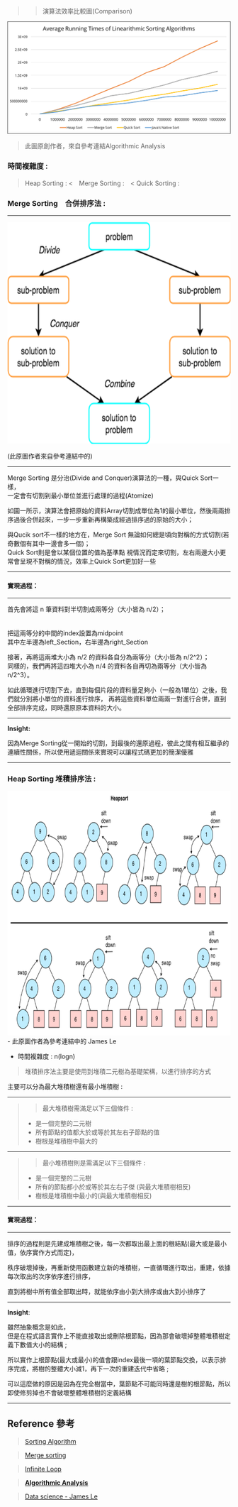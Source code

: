 
>>演算法效率比較圖(Comparison)

<img src='https://github.com/Wei-Tsung/Core-Concepts-Visualization/blob/master/%E4%BD%9C%E6%A5%AD%E4%BA%8C%20%E6%BC%94%E7%AE%97%E6%B3%95%E6%95%88%E7%8E%87%E6%AF%94%E8%BC%83%E5%9C%96.png'>

> 此圖原創作者，來自參考連結Algorithmic Analysis

### 時間複雜度 :
> Heap Sorting : <　Merge Sorting :　< Quick Sorting : 


### Merge Sorting　合併排序法 :
---

<img src='https://github.com/Wei-Tsung/Core-Concepts-Visualization/blob/master/%E5%88%86%E6%B2%BB%E6%B3%95.png' width=650 height=500>

(此原圖作者來自參考連結中的)

---

Merge Sorting 是分治(Divide and Conquer)演算法的一種，與Quick Sort一樣，<br>一定會有切割到最小單位並進行處理的過程(Atomize)<br>

如圖一所示，演算法會把原始的資料Array切割成單位為1的最小單位，然後兩兩排序過後合併起來，一步一步重新再構築成經過排序過的原始的大小；<br>


與Qucik sort不一樣的地方在，Merge Sort 無論如何總是頃向對稱的方式切割(若奇數個有其中一邊會多一個)；<br>Quick Sort則是會以某個位置的值為基準點
視情況而定來切割，左右兩邊大小更常會呈現不對稱的情況，效率上Quick Sort更加好一些<br>


---

#### 實現過程：

---

首先會將這 n 筆資料對半切割成兩等分（大小皆為 n/2）；<br>　

把這兩等分的中間的index設置為midpoint<br>
其中左半邊為left_Section，右半邊為right_Section

接著，再將這兩堆大小為 n/2 的資料各自分為兩等分（大小皆為 n/2^2）；<br>同樣的，我們再將這四堆大小為 n/4 的資料各自再切為兩等分（大小皆為 n/2^3）。<br>

如此循環進行切割下去，直到每個片段的資料量足夠小（一般為1單位）之後，我們就分別將小單位的資料進行排序，
再將這些資料單位兩兩一對進行合併，直到全部排序完成，同時還原原本資料的大小。

---

<strong>Insight:</strong><br>

因為Merge Sorting從一開始的切割，到最後的還原過程，彼此之間有相互繼承的連續性關係，所以使用遞迴關係來實現可以讓程式碼更加的簡潔優雅

---


### Heap Sorting 堆積排序法 :

<img src='https://github.com/Wei-Tsung/Core-Concepts-Visualization/blob/master/Heap%20Sort%20%E4%BD%9C%E6%A5%AD%E4%BA%8C.png' width=800 height=550>
- 此原圖作者為參考連結中的 James Le <p>


- 時間複雜度 : n(logn)


> 堆積排序法主要是使用到堆積二元樹為基礎架構，以進行排序的方式<br>


主要可以分為最大堆積樹還有最小堆積樹 :

---

>> 最大堆積樹需滿足以下三個條件 : <br>
> - 是一個完整的二元樹<br>
> - 所有節點的值都大於或等於其左右子節點的值<br>
> - 樹根是堆積樹中最大的

---

>> 最小堆積樹則是需滿足以下三個條件 :<br>
> - 是一個完整的二元樹<br>
> - 所有的節點都小於或等於其左右子傑 (與最大堆積樹相反)<br>
> - 樹根是堆積樹中最小的(與最大堆積樹相反) <br>


---

#### 實現過程：

---

排序的過程則是先建成堆積樹之後，每一次都取出最上面的根結點(最大或是最小值，依序實作方式而定)，<br>

秩序破壞掉後，再重新使用函數建立新的堆積樹，一直循環進行取出，重建，依據每次取出的次序依序進行排序，<br>

直到將樹中所有值全部取出時，就能依序由小到大排序或由大到小排序了

---

<strong>Insight</strong>:

雖然抽象概念是如此，<br>
但是在程式語言實作上不能直接取出或刪除根節點，因為那會破壞掉整體堆積樹定義下數值大小的結構 ; <br>

所以實作上根節點(最大或最小)的值會跟index最後一項的葉節點交換，以表示排序完成，將樹的整體大小減1，再下一次的重建迭代中省略 ;<br>

可以這麼做的原因是因為在完全樹當中，葉節點不可能同時還是樹的根節點，所以即使修剪掉也不會破壞整體堆積樹的定義結構 <p> 

---


## Reference 參考

> [Sorting Algorithm](https://www.hackerearth.com/zh/practice/algorithms/sorting/merge-sort/tutorial/)

> [Merge sorting](http://alrightchiu.github.io/SecondRound/comparison-sort-merge-sorthe-bing-pai-xu-fa.html)

> [Infinite Loop](http://program-lover.blogspot.com/2008/10/mergesort.html)

> [<strong>Algorithmic Analysis</strong>](https://hashanp.xyz/algorithms.html)

> [Data science - James Le](https://medium.com/cracking-the-data-science-interview/heap-sort-merge-sort-and-convex-hull-4cd108ae3ed4)
